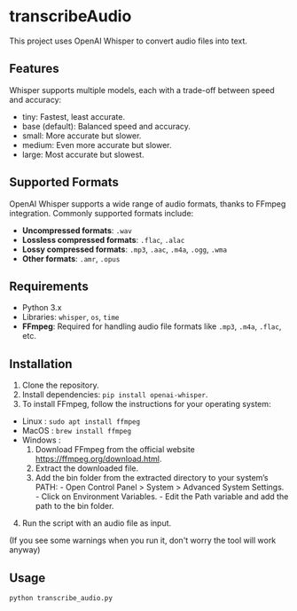# transcribeAudio

This project uses OpenAI Whisper to convert audio files into text.

## Features

Whisper supports multiple models, each with a trade-off between speed and accuracy:
- tiny: Fastest, least accurate.
- base (default): Balanced speed and accuracy.
- small: More accurate but slower.
- medium: Even more accurate but slower.
- large: Most accurate but slowest.
 
## Supported Formats
OpenAI Whisper supports a wide range of audio formats, thanks to FFmpeg integration. Commonly supported formats include:

- **Uncompressed formats**: `.wav`
- **Lossless compressed formats**: `.flac`, `.alac`
- **Lossy compressed formats**: `.mp3`, `.aac`, `.m4a`, `.ogg`, `.wma`
- **Other formats**: `.amr`, `.opus`

## Requirements
- Python 3.x
- Libraries: `whisper`, `os`, `time`
- **FFmpeg**: Required for handling audio file formats like `.mp3`, `.m4a`, `.flac`, etc.

## Installation
1. Clone the repository.
2. Install dependencies: `pip install openai-whisper`.
3. To install FFmpeg, follow the instructions for your operating system:
- Linux : `sudo apt install ffmpeg`
- MacOS : `brew install ffmpeg`
- Windows :     
    1.    Download FFmpeg from the official website https://ffmpeg.org/download.html.
    2.    Extract the downloaded file.
    3.    Add the bin folder from the extracted directory to your system’s PATH:
        - Open Control Panel > System > Advanced System Settings.
        - Click on Environment Variables.
        - Edit the Path variable and add the path to the bin folder.
4. Run the script with an audio file as input.

(If you see some warnings when you run it, don't worry the tool will work anyway)

## Usage
```bash
python transcribe_audio.py



